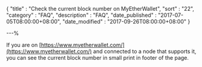 {
"title"       : "Check the current block number on MyEtherWallet",
"sort"        : "22",
"category"    : "FAQ",
"description" : "FAQ",
"date_published" : "2017-07-05T08:00:00+08:00",
"date_modified"  : "2017-09-26T08:00:00+08:00"
}

---%


If you are on [https://www.myetherwallet.com/](https://www.myetherwallet.com/) and connected to a node that supports it, you can see the current block number in small print in footer of the page.
